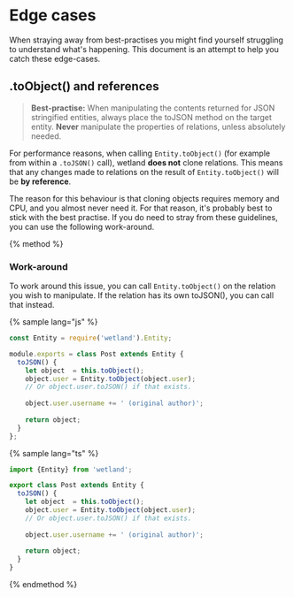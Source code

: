 # Edge cases
When straying away from best-practises you might find yourself struggling to understand what's happening.
This document is an attempt to help you catch these edge-cases.

## .toObject() and references
> **Best-practise:**
> When manipulating the contents returned for JSON stringified entities, always place the toJSON
> method on the target entity. __Never__ manipulate the properties of relations, unless absolutely needed.

For performance reasons, when calling `Entity.toObject()` (for example from within a `.toJSON()` call),
wetland **does not** clone relations.
This means that any changes made to relations on the result of `Entity.toObject()` will be **by reference**.

The reason for this behaviour is that cloning objects requires memory and CPU, and you almost never need it.
For that reason, it's probably best to stick with the best practise.
If you do need to stray from these guidelines, you can use the following work-around.

{% method %}
### Work-around
To work around this issue, you can call `Entity.toObject()` on the relation you wish to manipulate.
If the relation has its own toJSON(), you can call that instead.

{% sample lang="js" %}
```js
const Entity = require('wetland').Entity;

module.exports = class Post extends Entity {
  toJSON() {
    let object  = this.toObject();
    object.user = Entity.toObject(object.user);
    // Or object.user.toJSON() if that exists.
    
    object.user.username += ' (original author)';
    
    return object;
  }
};
```

{% sample lang="ts" %}
```js
import {Entity} from 'wetland';

export class Post extends Entity {
  toJSON() {
    let object  = this.toObject();
    object.user = Entity.toObject(object.user);
    // Or object.user.toJSON() if that exists.
    
    object.user.username += ' (original author)';
    
    return object;
  }
}
```
{% endmethod %}
